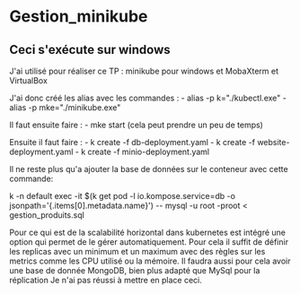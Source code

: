# Gestion_minikube

## Ceci s'exécute sur windows ##

J'ai utilisé pour réaliser ce TP : minikube pour windows et MobaXterm et VirtualBox


J'ai donc créé les alias avec les commandes :
	- alias -p k="./kubectl.exe"
	- alias -p mke="./minikube.exe"

Il faut ensuite faire :
	- mke start (cela peut prendre un peu de temps)
	
Ensuite il faut faire :
	- k create -f db-deployment.yaml
	- k create -f website-deployment.yaml
	- k create -f minio-deployment.yaml
	
Il ne reste plus qu'a ajouter la base de données sur le conteneur avec cette commande:

k -n default exec -it $(k get pod -l io.kompose.service=db -o jsonpath='{.items[0].metadata.name}') -- mysql -u root -proot < gestion_produits.sql

Pour ce qui est de la scalabilité horizontal dans kubernetes est intégré une option qui permet de le gérer automatiquement. 
Pour cela il suffit de définir les replicas avec un minimum et un maximum avec des règles sur les metrics comme les CPU utilisé ou la mémoire. Il faudra aussi pour cela avoir une base de donnée MongoDB, bien plus adapté que MySql pour la réplication
Je n'ai pas réussi à mettre en place ceci.
